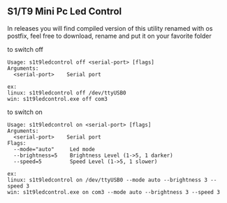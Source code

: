 ## S1/T9 Mini Pc Led Control

In releases you will find compiled version of this utility renamed with os postfix, feel free to download, rename and put it on your favorite folder

to switch off
```
Usage: s1t9ledcontrol off <serial-port> [flags]
Arguments:
  <serial-port>    Serial port

ex:
linux: s1t9ledcontrol off /dev/ttyUSB0
win: s1t9ledcontrol.exe off com3
```

to switch on
```
Usage: s1t9ledcontrol on <serial-port> [flags]
Arguments:
  <serial-port>    Serial port
Flags:
  --mode="auto"     Led mode
  --brightness=5    Brightness Level (1->5, 1 darker)
  --speed=5         Speed Level (1->5, 1 slower)

ex:
linux: s1t9ledcontrol on /dev/ttyUSB0 --mode auto --brightness 3 --speed 3
win: s1t9ledcontrol.exe on com3 --mode auto --brightness 3 --speed 3
```
